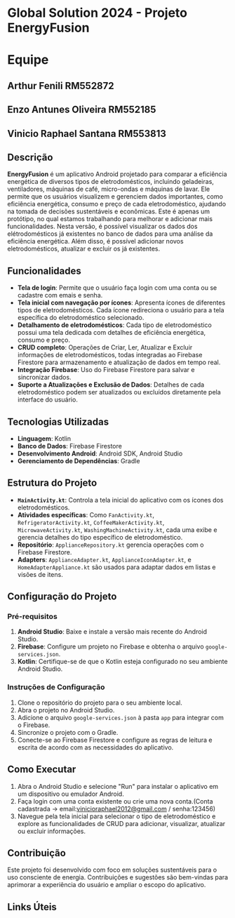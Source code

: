 # Global Solution 2024 - Projeto EnergyFusion

# Equipe
## Arthur Fenili RM552872
## Enzo Antunes Oliveira RM552185
## Vinicio Raphael Santana RM553813


## Descrição

**EnergyFusion** é um aplicativo Android projetado para comparar a eficiência energética de diversos tipos de eletrodomésticos, incluindo geladeiras, ventiladores, máquinas de café, micro-ondas e máquinas de lavar. Ele permite que os usuários visualizem e gerenciem dados importantes, como eficiência energética, consumo e preço de cada eletrodoméstico, ajudando na tomada de decisões sustentáveis e econômicas.
Este é apenas um protótipo, no qual estamos trabalhando para melhorar e adicionar mais funcionalidades. Nesta versão, é possível visualizar os dados dos elétrodomésticos já existentes no banco de dados para uma análise da eficiência energética.
Além disso, é possível adicionar novos eletrodomésticos, atualizar e excluir os já existentes.

## Funcionalidades
- **Tela de login**: Permite que o usuário faça login com uma conta ou se cadastre com emais e senha.
- **Tela inicial com navegação por ícones**: Apresenta ícones de diferentes tipos de eletrodomésticos. Cada ícone redireciona o usuário para a tela específica do eletrodoméstico selecionado.
- **Detalhamento de eletrodomésticos**: Cada tipo de eletrodoméstico possui uma tela dedicada com detalhes de eficiência energética, consumo e preço.
- **CRUD completo**: Operações de Criar, Ler, Atualizar e Excluir informações de eletrodomésticos, todas integradas ao Firebase Firestore para armazenamento e atualização de dados em tempo real.
- **Integração Firebase**: Uso do Firebase Firestore para salvar e sincronizar dados.
- **Suporte a Atualizações e Exclusão de Dados**: Detalhes de cada eletrodoméstico podem ser atualizados ou excluídos diretamente pela interface do usuário.

## Tecnologias Utilizadas

- **Linguagem**: Kotlin
- **Banco de Dados**: Firebase Firestore
- **Desenvolvimento Android**: Android SDK, Android Studio
- **Gerenciamento de Dependências**: Gradle

## Estrutura do Projeto

- **`MainActivity.kt`**: Controla a tela inicial do aplicativo com os ícones dos eletrodomésticos.
- **Atividades específicas**: Como `FanActivity.kt`, `RefrigeratorActivity.kt`, `CoffeeMakerActivity.kt`, `MicrowaveActivity.kt`, `WashingMachineActivity.kt`, cada uma exibe e gerencia detalhes do tipo específico de eletrodoméstico.
- **Repositório**: `ApplianceRepository.kt` gerencia operações com o Firebase Firestore.
- **Adapters**: `ApplianceAdapter.kt`, `ApplianceIconAdapter.kt`, e `HomeAdapterAppliance.kt` são usados para adaptar dados em listas e visões de itens.

## Configuração do Projeto

### Pré-requisitos

1. **Android Studio**: Baixe e instale a versão mais recente do Android Studio.
2. **Firebase**: Configure um projeto no Firebase e obtenha o arquivo `google-services.json`.
3. **Kotlin**: Certifique-se de que o Kotlin esteja configurado no seu ambiente Android Studio.

### Instruções de Configuração

1. Clone o repositório do projeto para o seu ambiente local.
2. Abra o projeto no Android Studio.
3. Adicione o arquivo `google-services.json` à pasta `app` para integrar com o Firebase.
4. Sincronize o projeto com o Gradle.
5. Conecte-se ao Firebase Firestore e configure as regras de leitura e escrita de acordo com as necessidades do aplicativo.

## Como Executar

1. Abra o Android Studio e selecione "Run" para instalar o aplicativo em um dispositivo ou emulador Android.
2. Faça login com uma conta existente ou crie uma nova conta.(Conta cadastrada -> email:vinicioraphael2012@gmail.com / senha:123456)
2. Navegue pela tela inicial para selecionar o tipo de eletrodoméstico e explore as funcionalidades de CRUD para adicionar, visualizar, atualizar ou excluir informações.

## Contribuição

Este projeto foi desenvolvido com foco em soluções sustentáveis para o uso consciente de energia. Contribuições e sugestões são bem-vindas para aprimorar a experiência do usuário e ampliar o escopo do aplicativo.

## Links Úteis
